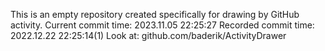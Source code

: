 This is an empty repository created specifically for drawing by GitHub activity.
Current commit time: 2023.11.05 22:25:27
Recorded commit time: 2022.12.22 22:25:14(1)
Look at: github.com/baderik/ActivityDrawer
